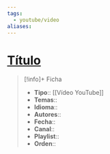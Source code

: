 ```yaml
---
tags:
  - youtube/video
aliases:
---
```

# [Título](https://www.youtube.com/watch?v=<%tp.file.title%>)

>[!info]+ Ficha
>- **Tipo**:: [[Vídeo YouTube]]
>- **Temas**::
>- **Idioma**::
>- **Autores**::
>- **Fecha**::
>- **Canal**::
>- **Playlist**::
>- **Orden**::

